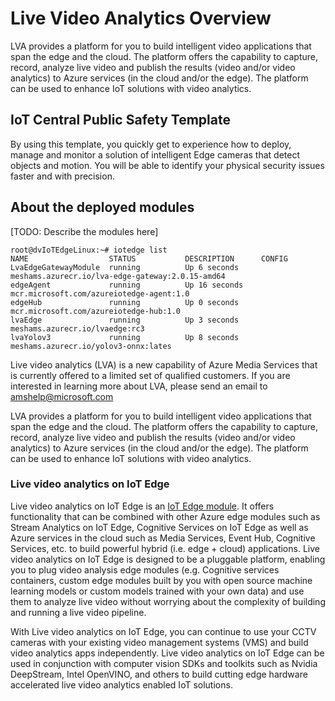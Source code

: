 # Live Video Analytics Overview

LVA provides a platform for you to build intelligent video applications that span the edge and the cloud. The platform offers the capability to capture, record, analyze live video and publish the results (video and/or video analytics) to Azure services (in the cloud and/or the edge). The platform can be used to enhance IoT solutions with video analytics.

## IoT Central Public Safety Template

By using this template, you quickly get to experience how to deploy,
manage and monitor a solution of intelligent Edge cameras that detect
objects and motion. You will be able to identify your physical security
issues faster and with precision.

## About the deployed modules

\[TODO: Describe the modules here\]


```dotnetcli
root@dvIoTEdgeLinux:~# iotedge list
NAME                  STATUS           DESCRIPTION      CONFIG
LvaEdgeGatewayModule  running          Up 6 seconds     meshams.azurecr.io/lva-edge-gateway:2.0.15-amd64
edgeAgent             running          Up 16 seconds    mcr.microsoft.com/azureiotedge-agent:1.0
edgeHub               running          Up 0 seconds     mcr.microsoft.com/azureiotedge-hub:1.0
lvaEdge               running          Up 3 seconds     meshams.azurecr.io/lvaedge:rc3
lvaYolov3             running          Up 8 seconds     meshams.azurecr.io/yolov3-onnx:lates
```



Live video analytics (LVA) is a new capability of Azure Media Services that is currently offered to a limited set of qualified customers. If you are interested in learning more about LVA, please send an email to <amshelp@microsoft.com>

LVA provides a platform for you to build intelligent video applications that span the edge and the cloud. The platform offers the capability to capture, record, analyze live video and publish the results (video and/or video analytics) to Azure services (in the cloud and/or the edge). The platform can be used to enhance IoT solutions with video analytics.

### Live video analytics on IoT Edge

Live video analytics on IoT Edge is an [IoT Edge module](http://docs.microsoft.com/en-us/azure/marketplace/iot-edge-module). It offers functionality that can be combined with other Azure edge modules such as Stream Analytics on IoT Edge, Cognitive Services on IoT Edge as well as Azure services in the cloud such as Media Services, Event Hub, Cognitive Services, etc. to build powerful hybrid (i.e. edge + cloud) applications. Live video analytics on IoT Edge is designed to be a pluggable platform, enabling you to plug video analysis edge modules (e.g. Cognitive services containers, custom edge modules built by you with open source machine learning models or custom models trained with your own data) and use them to analyze live video without worrying about the complexity of building and running a live video pipeline.

With Live video analytics on IoT Edge, you can continue to use your CCTV cameras with your existing video management systems (VMS) and build video analytics apps independently. Live video analytics on IoT Edge can be used in conjunction with computer vision SDKs and toolkits such as Nvidia DeepStream, Intel OpenVINO, and others to build cutting edge hardware accelerated live video analytics enabled IoT solutions.
